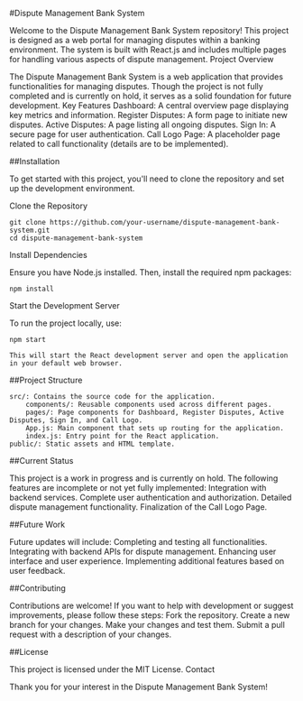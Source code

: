 #Dispute Management Bank System

Welcome to the Dispute Management Bank System repository! This project is designed as a web portal for managing disputes within a banking environment. The system is built with React.js and includes multiple pages for handling various aspects of dispute management.
Project Overview

The Dispute Management Bank System is a web application that provides functionalities for managing disputes. Though the project is not fully completed and is currently on hold, it serves as a solid foundation for future development.
Key Features
    Dashboard: A central overview page displaying key metrics and information.
    Register Disputes: A form page to initiate new disputes.
    Active Disputes: A page listing all ongoing disputes.
    Sign In: A secure page for user authentication.
    Call Logo Page: A placeholder page related to call functionality (details are to be implemented).

##Installation

To get started with this project, you'll need to clone the repository and set up the development environment.

Clone the Repository

    git clone https://github.com/your-username/dispute-management-bank-system.git
    cd dispute-management-bank-system

Install Dependencies

Ensure you have Node.js installed. Then, install the required npm packages:

    npm install

Start the Development Server

To run the project locally, use:

    npm start

    This will start the React development server and open the application in your default web browser.

##Project Structure

    src/: Contains the source code for the application.
        components/: Reusable components used across different pages.
        pages/: Page components for Dashboard, Register Disputes, Active Disputes, Sign In, and Call Logo.
        App.js: Main component that sets up routing for the application.
        index.js: Entry point for the React application.
    public/: Static assets and HTML template.

##Current Status

This project is a work in progress and is currently on hold. The following features are incomplete or not yet fully implemented:
    Integration with backend services.
    Complete user authentication and authorization.
    Detailed dispute management functionality.
    Finalization of the Call Logo Page.

##Future Work

Future updates will include:
    Completing and testing all functionalities.
    Integrating with backend APIs for dispute management.
    Enhancing user interface and user experience.
    Implementing additional features based on user feedback.

##Contributing

Contributions are welcome! If you want to help with development or suggest improvements, please follow these steps:
    Fork the repository.
    Create a new branch for your changes.
    Make your changes and test them.
    Submit a pull request with a description of your changes.

##License

This project is licensed under the MIT License.
Contact

Thank you for your interest in the Dispute Management Bank System!
